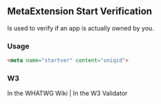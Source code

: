 ## MetaExtension Start Verification

Is used to verify if an app is actually owned by you.

### Usage

````html
<meta name="startver" content="uniqid">
````

### W3

<i class="fas fa-check"></i> In the WHATWG Wiki | <i class="fas fa-check"></i>  In the W3 Validator
